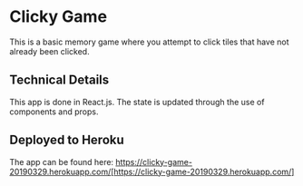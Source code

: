 # Clicky Game #

This is a basic memory game where you attempt to click tiles that have not already been clicked.

## Technical Details ##
This app is done in React.js.  The state is updated through the use of components and props.  

## Deployed to Heroku ##
The app can be found here:  https://clicky-game-20190329.herokuapp.com/[https://clicky-game-20190329.herokuapp.com/]
